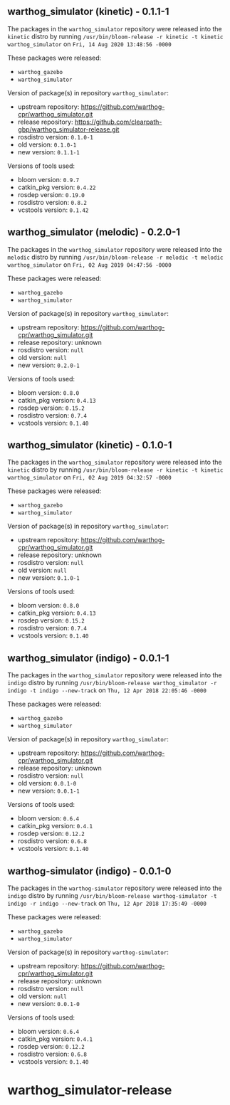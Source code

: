 ## warthog_simulator (kinetic) - 0.1.1-1

The packages in the `warthog_simulator` repository were released into the `kinetic` distro by running `/usr/bin/bloom-release -r kinetic -t kinetic warthog_simulator` on `Fri, 14 Aug 2020 13:48:56 -0000`

These packages were released:
- `warthog_gazebo`
- `warthog_simulator`

Version of package(s) in repository `warthog_simulator`:

- upstream repository: https://github.com/warthog-cpr/warthog_simulator.git
- release repository: https://github.com/clearpath-gbp/warthog_simulator-release.git
- rosdistro version: `0.1.0-1`
- old version: `0.1.0-1`
- new version: `0.1.1-1`

Versions of tools used:

- bloom version: `0.9.7`
- catkin_pkg version: `0.4.22`
- rosdep version: `0.19.0`
- rosdistro version: `0.8.2`
- vcstools version: `0.1.42`


## warthog_simulator (melodic) - 0.2.0-1

The packages in the `warthog_simulator` repository were released into the `melodic` distro by running `/usr/bin/bloom-release -r melodic -t melodic warthog_simulator` on `Fri, 02 Aug 2019 04:47:56 -0000`

These packages were released:
- `warthog_gazebo`
- `warthog_simulator`

Version of package(s) in repository `warthog_simulator`:

- upstream repository: https://github.com/warthog-cpr/warthog_simulator.git
- release repository: unknown
- rosdistro version: `null`
- old version: `null`
- new version: `0.2.0-1`

Versions of tools used:

- bloom version: `0.8.0`
- catkin_pkg version: `0.4.13`
- rosdep version: `0.15.2`
- rosdistro version: `0.7.4`
- vcstools version: `0.1.40`


## warthog_simulator (kinetic) - 0.1.0-1

The packages in the `warthog_simulator` repository were released into the `kinetic` distro by running `/usr/bin/bloom-release -r kinetic -t kinetic warthog_simulator` on `Fri, 02 Aug 2019 04:32:57 -0000`

These packages were released:
- `warthog_gazebo`
- `warthog_simulator`

Version of package(s) in repository `warthog_simulator`:

- upstream repository: https://github.com/warthog-cpr/warthog_simulator.git
- release repository: unknown
- rosdistro version: `null`
- old version: `null`
- new version: `0.1.0-1`

Versions of tools used:

- bloom version: `0.8.0`
- catkin_pkg version: `0.4.13`
- rosdep version: `0.15.2`
- rosdistro version: `0.7.4`
- vcstools version: `0.1.40`


## warthog_simulator (indigo) - 0.0.1-1

The packages in the `warthog_simulator` repository were released into the `indigo` distro by running `/usr/bin/bloom-release warthog_simulator -r indigo -t indigo --new-track` on `Thu, 12 Apr 2018 22:05:46 -0000`

These packages were released:
- `warthog_gazebo`
- `warthog_simulator`

Version of package(s) in repository `warthog_simulator`:

- upstream repository: https://github.com/warthog-cpr/warthog_simulator.git
- release repository: unknown
- rosdistro version: `null`
- old version: `0.0.1-0`
- new version: `0.0.1-1`

Versions of tools used:

- bloom version: `0.6.4`
- catkin_pkg version: `0.4.1`
- rosdep version: `0.12.2`
- rosdistro version: `0.6.8`
- vcstools version: `0.1.40`


## warthog-simulator (indigo) - 0.0.1-0

The packages in the `warthog-simulator` repository were released into the `indigo` distro by running `/usr/bin/bloom-release warthog-simulator -t indigo -r indigo --new-track` on `Thu, 12 Apr 2018 17:35:49 -0000`

These packages were released:
- `warthog_gazebo`
- `warthog_simulator`

Version of package(s) in repository `warthog-simulator`:

- upstream repository: https://github.com/warthog-cpr/warthog_simulator.git
- release repository: unknown
- rosdistro version: `null`
- old version: `null`
- new version: `0.0.1-0`

Versions of tools used:

- bloom version: `0.6.4`
- catkin_pkg version: `0.4.1`
- rosdep version: `0.12.2`
- rosdistro version: `0.6.8`
- vcstools version: `0.1.40`


# warthog_simulator-release